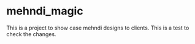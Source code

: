 # mehndi_magic
This is a project to show case mehndi designs to clients.
This is a test to check the changes.
